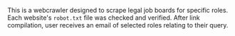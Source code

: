 This is a webcrawler designed to scrape legal job boards for specific roles. Each website's `robot.txt` file was checked and verified. After link compilation, user receives an email of selected roles relating to their query.
